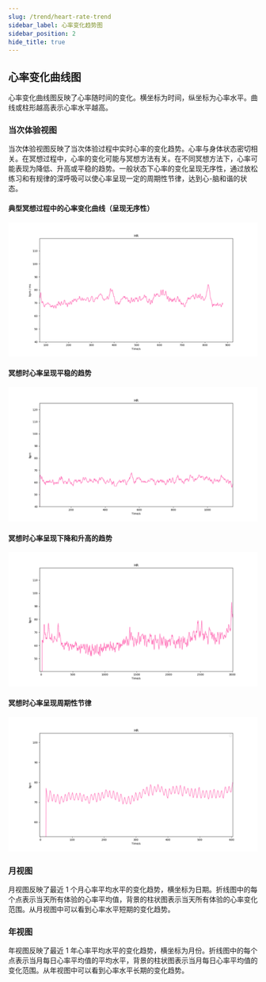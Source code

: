 ```yaml
---
slug: /trend/heart-rate-trend
sidebar_label: 心率变化趋势图
sidebar_position: 2
hide_title: true
---
```


## 心率变化曲线图
心率变化曲线图反映了心率随时间的变化。横坐标为时间，纵坐标为心率水平。曲线或柱形越高表示心率水平越高。

### 当次体验视图

当次体验视图反映了当次体验过程中实时心率的变化趋势。心率与身体状态密切相关。在冥想过程中，心率的变化可能与冥想方法有关。在不同冥想方法下，心率可能表现为降低、升高或平稳的趋势。一般状态下心率的变化呈现无序性，通过放松练习和有规律的深呼吸可以使心率呈现一定的周期性节律，达到心-脑和谐的状态。


#### 典型冥想过程中的心率变化曲线（呈现无序性）
![典型冥想过程中的心率变化曲线（呈现无序性）](Image3/10.png)

#### 冥想时心率呈现平稳的趋势
![冥想时心率呈现平稳的趋势](Image3/11.png)

#### 冥想时心率呈现下降和升高的趋势
![冥想时心率呈现下降和升高的趋势](Image3/12.png)

#### 冥想时心率呈现周期性节律
![冥想时心率呈现周期性节律](Image3/13.png)


### 月视图

月视图反映了最近 1 个月心率平均水平的变化趋势，横坐标为日期。折线图中的每个点表示当天所有体验的心率平均值，背景的柱状图表示当天所有体验的心率变化范围。从月视图中可以看到心率水平短期的变化趋势。

### 年视图

年视图反映了最近 1 年心率平均水平的变化趋势，横坐标为月份。折线图中的每个点表示当月每日心率平均值的平均水平，背景的柱状图表示当月每日心率平均值的变化范围。从年视图中可以看到心率水平长期的变化趋势。